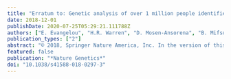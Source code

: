 ```yaml
---
title: "Erratum to: Genetic analysis of over 1 million people identifies 535 new loci associated with blood pressure traits (Nature Genetics, (2018), 50, 10, (1412-1425), 10.1038/s41588-018-0205-x)"
date: 2018-12-01
publishDate: 2020-07-25T05:29:21.111788Z
authors: ["E. Evangelou", "H.R. Warren", "D. Mosen-Ansorena", "B. Mifsud", "R. Pazoki", "H. Gao", "G. Ntritsos", "N. Dimou", "C.P. Cabrera", "I. Karaman", "F.L. Ng", "M. Evangelou", "K. Witkowska", "E. Tzanis", "J.N. Hellwege", "A. Giri", "D.R. Velez Edwards", "Y.V. Sun", "K. Cho", "J.M. Gaziano", "P.W.F. Wilson", "P.S. Tsao", "C.P. Kovesdy", "T. Esko", "R. Mägi", "L. Milani", "P. Almgren", "T. Boutin", "S. Debette", "J. Ding", "F. Giulianini", "E.G. Holliday", "A.U. Jackson", "R. Li-Gao", "W.Y. Lin", "J. Luan", "M. Mangino", "C. Oldmeadow", "B.P. Prins", "Y. Qian", "M. Sargurupremraj", "N. Shah", "P. Surendran", "S. Thériault", "N. Verweij", "S.M. Willems", "J.H. Zhao", "P. Amouyel", "J. Connell", "R. de Mutsert", "A.S.F. Doney", "M. Farrall", "C. Menni", "A.D. Morris", "R. Noordam", "G. Paré", "N.R. Poulter", "D.C. Shields", "A. Stanton", "S. Thom", "G. Abecasis", "N. Amin", "D.E. Arking", "K.L. Ayers", "C.M. Barbieri", "C. Batini", "J.C. Bis", "T. Blake", "M. Bochud", "M. Boehnke", "E. Boerwinkle", "D.I. Boomsma", "E.P. Bottinger", "P.S. Braund", "M. Brumat", "A. Campbell", "H. Campbell", "A. Chakravarti", "J.C. Chambers", "G. Chauhan", "M. Ciullo", "M. Cocca", "F. Collins", "H.J. Cordell", "G. Davies", "M.H. de Borst", "E.J. de Geus", "I.J. Deary", "J. Deelen", "F. Del Greco M", "C.Y. Demirkale", "M. Dörr", "G.B. Ehret", "R. Elosua", "S. Enroth", "A.M. Erzurumluoglu", "T. Ferreira", "M. Frånberg", "O.H. Franco", "I. Gandin"]
publication_types: ["2"]
abstract: "© 2018, Springer Nature America, Inc. In the version of this article originally published, the name of author Martin H. de Borst was coded incorrectly in the XML. The error has now been corrected in the HTML version of the paper."
featured: false
publication: "*Nature Genetics*"
doi: "10.1038/s41588-018-0297-3"
---
```


